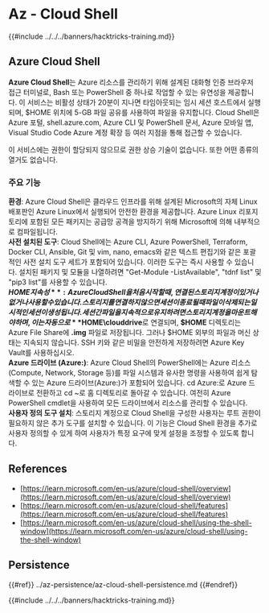 # Az - Cloud Shell

{{#include ../../../banners/hacktricks-training.md}}

## Azure Cloud Shell

**Azure Cloud Shell**는 Azure 리소스를 관리하기 위해 설계된 대화형 인증 브라우저 접근 터미널로, Bash 또는 PowerShell 중 하나로 작업할 수 있는 유연성을 제공합니다. 이 서비스는 비활성 상태가 20분이 지나면 타임아웃되는 임시 세션 호스트에서 실행되며, $HOME 위치에 5-GB 파일 공유를 사용하여 파일을 유지합니다. Cloud Shell은 Azure 포털, shell.azure.com, Azure CLI 및 PowerShell 문서, Azure 모바일 앱, Visual Studio Code Azure 계정 확장 등 여러 지점을 통해 접근할 수 있습니다.

이 서비스에는 권한이 할당되지 않으므로 권한 상승 기술이 없습니다. 또한 어떤 종류의 열거도 없습니다.

### 주요 기능

**환경**: Azure Cloud Shell은 클라우드 인프라를 위해 설계된 Microsoft의 자체 Linux 배포판인 Azure Linux에서 실행되어 안전한 환경을 제공합니다. Azure Linux 리포지토리에 포함된 모든 패키지는 공급망 공격을 방지하기 위해 Microsoft에 의해 내부적으로 컴파일됩니다.  
**사전 설치된 도구**: Cloud Shell에는 Azure CLI, Azure PowerShell, Terraform, Docker CLI, Ansible, Git 및 vim, nano, emacs와 같은 텍스트 편집기와 같은 포괄적인 사전 설치 도구 세트가 포함되어 있습니다. 이러한 도구는 즉시 사용할 수 있습니다. 설치된 패키지 및 모듈을 나열하려면 "Get-Module -ListAvailable", "tdnf list" 및 "pip3 list"를 사용할 수 있습니다.  
**$HOME 지속성**: Azure Cloud Shell을 처음 시작할 때, 연결된 스토리지 계정이 있거나 없거나 사용할 수 있습니다. 스토리지를 연결하지 않으면 세션이 종료될 때 파일이 삭제되는 일시적인 세션이 생성됩니다. 세션 간 파일을 지속적으로 유지하려면 스토리지 계정을 마운트해야 하며, 이는 자동으로 **$HOME\clouddrive**로 연결되며, **$HOME** 디렉토리는 Azure File Share에 **.img** 파일로 저장됩니다. 그러나 $HOME 외부의 파일과 머신 상태는 지속되지 않습니다. SSH 키와 같은 비밀을 안전하게 저장하려면 Azure Key Vault를 사용하십시오.  
**Azure 드라이브 (Azure:)**: Azure Cloud Shell의 PowerShell에는 Azure 리소스(Compute, Network, Storage 등)를 파일 시스템과 유사한 명령을 사용하여 쉽게 탐색할 수 있는 Azure 드라이브(Azure:)가 포함되어 있습니다. cd Azure:로 Azure 드라이브로 전환하고 cd ~로 홈 디렉토리로 돌아갈 수 있습니다. 여전히 Azure PowerShell cmdlet을 사용하여 모든 드라이브에서 리소스를 관리할 수 있습니다.  
**사용자 정의 도구 설치**: 스토리지 계정으로 Cloud Shell을 구성한 사용자는 루트 권한이 필요하지 않은 추가 도구를 설치할 수 있습니다. 이 기능은 Cloud Shell 환경을 추가로 사용자 정의할 수 있게 하여 사용자가 특정 요구에 맞게 설정을 조정할 수 있도록 합니다.

## References

- [https://learn.microsoft.com/en-us/azure/cloud-shell/overview](https://learn.microsoft.com/en-us/azure/cloud-shell/overview)
- [https://learn.microsoft.com/en-us/azure/cloud-shell/features](https://learn.microsoft.com/en-us/azure/cloud-shell/features)
- [https://learn.microsoft.com/en-us/azure/cloud-shell/using-the-shell-window](https://learn.microsoft.com/en-us/azure/cloud-shell/using-the-shell-window)


## Persistence

{{#ref}}
../az-persistence/az-cloud-shell-persistence.md
{{#endref}}

{{#include ../../../banners/hacktricks-training.md}}
